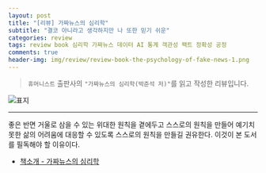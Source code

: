 ```yaml
---  
layout: post  
title: "[리뷰] 가짜뉴스의 심리학"  
subtitle: "결코 아니라고 생각하지만 나 또한 믿기 쉬운"  
categories: review  
tags: review book 심리학 가짜뉴스 데이터 AI 통계 객관성 팩트 정확성 공정   
comments: true  
header-img: img/review/review-book-the-psychology-of-fake-news-1.png
---  
```

  
> `휴머니스트` 출판사의 `"가짜뉴스의 심리학(박준석 저)"`를 읽고 작성한 리뷰입니다.  

![표지](https://theorydb.github.io/assets/img/review/review-book-the-psychology-of-fake-news-1.png)  

---

좋은 반면 거울로 삼을 수 있는 위대한 원칙을 곁에두고 스스로의 원칙을 만들어 예기치 못한 삶의 어려움에 대응할 수 있도록 스스로의 원칙을 만들길 권유한다. 이것이 본 도서를 필독해야 할 이유이다.

* [책소개 - 가짜뉴스의 심리학](http://www.yes24.com/Product/Goods/97562845?OzSrank=1)


